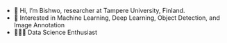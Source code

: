 - 👋 Hi, I’m Bishwo, researcher at Tampere University, Finland.
- 👀 Interested in Machine Learning, Deep Learning, Object Detection, and Image Annotation
- 👨🏻‍💻 Data Science Enthusiast

<!---
- 🌱 I’m currently learning ML, Computer Vision, Deep Learning, & Data Science

adhikaribishwo/adhikaribishwo is a ✨ special ✨ repository because its `README.md` (this file) appears on your GitHub profile.
You can click the Preview link to take a look at your changes.
--->
